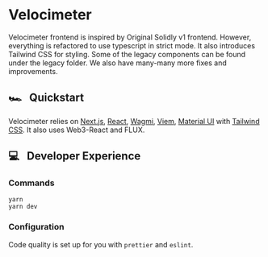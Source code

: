 # Velocimeter

Velocimeter frontend is inspired by Original Solidly v1 frontend. However, everything is refactored to use typescript in strict mode. It also introduces Tailwind CSS for styling. Some of the legacy components can be found under the legacy folder.
We also have many-many more fixes and improvements.

## 🏎️ &nbsp; Quickstart

Velocimeter relies on [Next.js](https://nextjs.org/), [React](https://beta.reactjs.org/), [Wagmi](wagmi.sh), [Viem](viem.sh), [Material UI](https://mui.com/material-ui/getting-started/overview/) with [Tailwind CSS](https://tailwindcss.com/).
It also uses Web3-React and FLUX.

## 💻 &nbsp; Developer Experience

### Commands

```
yarn
yarn dev
```

### Configuration

Code quality is set up for you with `prettier` and `eslint`.
